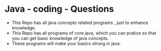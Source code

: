 # Java - coding - Questions
- This Repo has all java concepts related programs , just to enhance knowledge.
- This Repo has all programs of core java, which you can pratice so that you can get basic knowledge of java concepts.
- These programs will make your basics strong in java.
